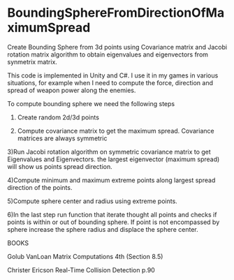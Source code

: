 # BoundingSphereFromDirectionOfMaximumSpread

Create Bounding Sphere from 3d points using Covariance matrix and Jacobi rotation matrix algorithm to obtain eigenvalues and eigenvectors from synmetrix matrix.

This code is implemented in Unity and C#.
I use it in my games in various situations, for example when I need to compute the force, direction and spread of weapon power  along the enemies.

To compute bounding sphere we need the following steps 

1) Create random 2d/3d points

2) Compute covariance matrix to get the maximum spread. Covariance matrices are always symmetric

3)Run Jacobi rotation algorithm on symmetric covariance matrix to get Eigenvalues and Eigenvectors.
the largest eigenvector (maximum spread) will show us points spread direction.

4)Compute minimum and maximum extreme points along largest spread direction of the points.

5)Compute sphere center and radius using extreme points.

6)In the last step run function that iterate thought all points and checks if points is within or out of bounding sphere. 
If point is not encompassed by sphere increase the sphere radius and displace the sphere center.



BOOKS

Golub VanLoan Matrix Computations 4th (Section 8.5)

Christer Ericson Real-Time Collision Detection p.90
